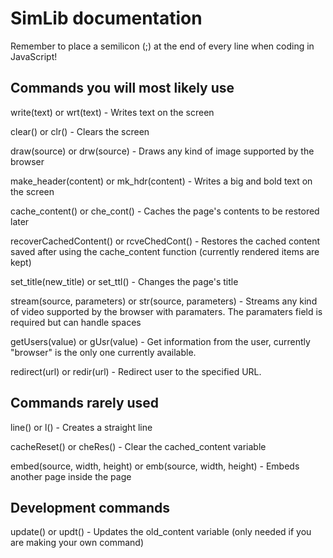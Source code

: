 # SimLib documentation

Remember to place a semilicon (;) at the end of every line when coding in JavaScript!

## Commands you will most likely use

write(text) or wrt(text) - Writes text on the screen

clear() or clr() - Clears the screen

draw(source) or drw(source) - Draws any kind of image supported by the browser

make_header(content) or mk_hdr(content) - Writes a big and bold text on the screen

cache_content() or che_cont() - Caches the page's contents to be restored later

recoverCachedContent() or rcveChedCont() - Restores the cached content saved after using the cache_content function (currently rendered items are kept)

set_title(new_title) or set_ttl() - Changes the page's title

stream(source, parameters) or str(source, parameters) - Streams any kind of video supported by the browser with paramaters. 
The paramaters field is required but can handle spaces

getUsers(value) or gUsr(value) - Get information from the user, currently "browser" is the only one currently available.

redirect(url) or redir(url) - Redirect user to the specified URL.

## Commands rarely used

line() or l() - Creates a straight line

cacheReset() or cheRes() - Clear the cached_content variable

embed(source, width, height) or emb(source, width, height) - Embeds another page inside the page

## Development commands

update() or updt() - Updates the old_content variable (only needed if you are making your own command)
